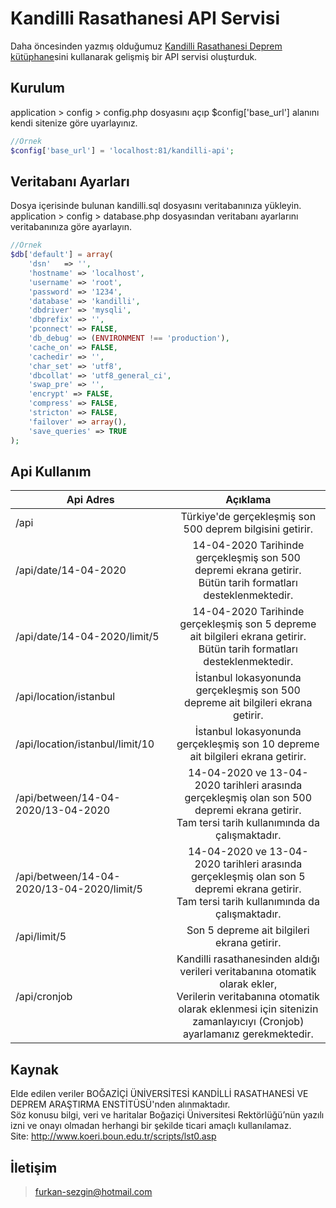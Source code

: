 # Kandilli Rasathanesi API Servisi
Daha öncesinden yazmış olduğumuz [Kandilli Rasathanesi Deprem kütüphane](http://github.com/ZquaRe//Kandilli-Rasathanesi)sini kullanarak gelişmiş bir API servisi oluşturduk.

## Kurulum
application > config > config.php dosyasını açıp $config['base_url'] alanını kendi sitenize göre uyarlayınız.
<br />
```php
//Örnek
$config['base_url'] = 'localhost:81/kandilli-api';
```
## Veritabanı Ayarları
Dosya içerisinde bulunan kandilli.sql dosyasını veritabanınıza yükleyin.<br />application > config > database.php dosyasından veritabanı ayarlarını veritabanınıza göre ayarlayın.
<br />
```php
//Örnek
$db['default'] = array(
	'dsn'	=> '',
	'hostname' => 'localhost',
	'username' => 'root',
	'password' => '1234',
	'database' => 'kandilli',
	'dbdriver' => 'mysqli',
	'dbprefix' => '',
	'pconnect' => FALSE,
	'db_debug' => (ENVIRONMENT !== 'production'),
	'cache_on' => FALSE,
	'cachedir' => '',
	'char_set' => 'utf8',
	'dbcollat' => 'utf8_general_ci',
	'swap_pre' => '',
	'encrypt' => FALSE,
	'compress' => FALSE,
	'stricton' => FALSE,
	'failover' => array(),
	'save_queries' => TRUE
);
```

## Api Kullanım
|   Api Adres      | Açıklama   | 
| ------------- |:-------------:|
| /api      | Türkiye'de gerçekleşmiş son 500 deprem bilgisini getirir. |
| /api/date/14-04-2020      | 14-04-2020 Tarihinde gerçekleşmiş son 500 depremi ekrana getirir.<br />Bütün tarih formatları desteklenmektedir.      | 
| /api/date/14-04-2020/limit/5      | 14-04-2020 Tarihinde gerçekleşmiş son 5 depreme ait bilgileri ekrana getirir.<br />Bütün tarih formatları desteklenmektedir.      | 
| /api/location/istanbul      |  İstanbul lokasyonunda gerçekleşmiş son 500 depreme ait bilgileri ekrana getirir.| 
| /api/location/istanbul/limit/10      |  İstanbul lokasyonunda gerçekleşmiş son 10 depreme ait bilgileri ekrana getirir.| 
| /api/between/14-04-2020/13-04-2020      |  14-04-2020 ve 13-04-2020 tarihleri arasında gerçekleşmiş olan son 500 depremi ekrana getirir.<br />Tam tersi tarih kullanımında da çalışmaktadır. | 
| /api/between/14-04-2020/13-04-2020/limit/5      |  14-04-2020 ve 13-04-2020 tarihleri arasında gerçekleşmiş olan son 5 depremi ekrana getirir.<br />Tam tersi tarih kullanımında da çalışmaktadır. | 
| /api/limit/5      |  Son 5 depreme ait bilgileri ekrana getirir.| 
| /api/cronjob     |  Kandilli rasathanesinden aldığı verileri veritabanına otomatik olarak ekler,<br />Verilerin veritabanına otomatik olarak eklenmesi için sitenizin zamanlayıcıyı (Cronjob) ayarlamanız gerekmektedir. | 

## Kaynak
Elde edilen veriler BOĞAZİÇİ ÜNİVERSİTESİ KANDİLLİ RASATHANESİ VE DEPREM ARAŞTIRMA ENSTİTÜSÜ'nden alınmaktadır.<br />
Söz konusu bilgi, veri ve haritalar Boğaziçi Üniversitesi Rektörlüğü’nün yazılı izni ve onayı olmadan herhangi bir şekilde ticari amaçlı kullanılamaz.
 <br />
 Site: http://www.koeri.boun.edu.tr/scripts/lst0.asp

## İletişim
> furkan-sezgin@hotmail.com

